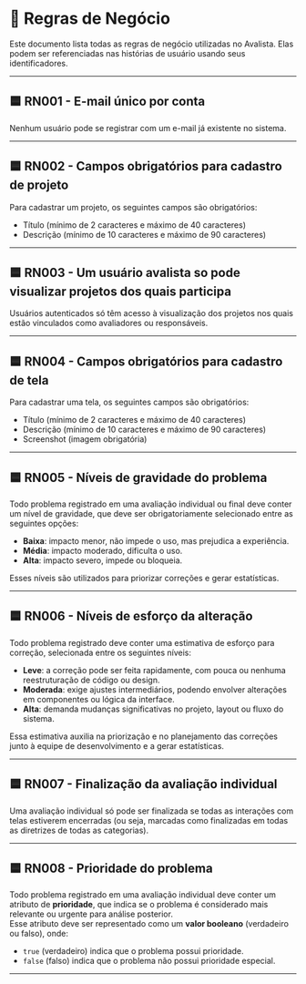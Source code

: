 # 📘 Regras de Negócio

Este documento lista todas as regras de negócio utilizadas no Avalista. Elas podem ser referenciadas nas histórias de usuário usando seus identificadores.

---

## 🟦 RN001 - E-mail único por conta

Nenhum usuário pode se registrar com um e-mail já existente no sistema.

---

## 🟦 RN002 - Campos obrigatórios para cadastro de **projeto**

Para cadastrar um projeto, os seguintes campos são obrigatórios:

- Título (mínimo de 2 caracteres e máximo de 40 caracteres)
- Descrição (mínimo de 10 caracteres e máximo de 90 caracteres)

---

## 🟦 RN003 - Um usuário avalista so pode visualizar projetos dos quais participa

Usuários autenticados só têm acesso à visualização dos projetos nos quais estão vinculados como avaliadores ou responsáveis.

---

## 🟦 RN004 - Campos obrigatórios para cadastro de **tela**

Para cadastrar uma tela, os seguintes campos são obrigatórios:

- Título (mínimo de 2 caracteres e máximo de 40 caracteres)
- Descrição (mínimo de 10 caracteres e máximo de 90 caracteres)
- Screenshot (imagem obrigatória)

---

## 🟦 RN005 - Níveis de **gravidade do problema**

Todo problema registrado em uma avaliação individual ou final deve conter um nível de gravidade, que deve ser obrigatoriamente selecionado entre as seguintes opções:

- **Baixa**: impacto menor, não impede o uso, mas prejudica a experiência.
- **Média**: impacto moderado, dificulta o uso.
- **Alta**: impacto severo, impede ou bloqueia.

Esses níveis são utilizados para priorizar correções e gerar estatísticas.

---

## 🟦 RN006 - Níveis de **esforço da alteração**

Todo problema registrado deve conter uma estimativa de esforço para correção, selecionada entre os seguintes níveis:

- **Leve**: a correção pode ser feita rapidamente, com pouca ou nenhuma reestruturação de código ou design.
- **Moderada**: exige ajustes intermediários, podendo envolver alterações em componentes ou lógica da interface.
- **Alta**: demanda mudanças significativas no projeto, layout ou fluxo do sistema.

Essa estimativa auxilia na priorização e no planejamento das correções junto à equipe de desenvolvimento e a gerar estatísticas.

---

## 🟦 RN007 - Finalização da avaliação individual

Uma avaliação individual só pode ser finalizada se todas as interações com telas estiverem encerradas (ou seja, marcadas como finalizadas em todas as diretrizes de todas as categorias).

---

## 🟦 RN008 - Prioridade do problema

Todo problema registrado em uma avaliação individual deve conter um atributo de **prioridade**, que indica se o problema é considerado mais relevante ou urgente para análise posterior.  
Esse atributo deve ser representado como um **valor booleano** (verdadeiro ou falso), onde:

- `true` (verdadeiro) indica que o problema possui prioridade.
- `false` (falso) indica que o problema não possui prioridade especial.

---
